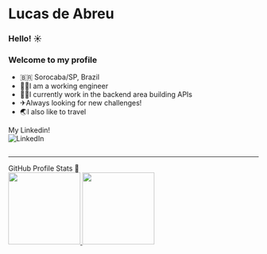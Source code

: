 # Lucas de Abreu

### Hello! ☀

### Welcome to my profile

- 🇧🇷 Sorocaba/SP, Brazil
- 🦸‍♂️I am a working engineer
- 👨‍💻I currently work in the backend area building APIs
- ✈Always looking for new challenges!
- 🌏I also like to travel

My Linkedin!
<br>
<a href="https://www.linkedin.com/in/lucas-abreu-garcia/">
  <img src="https://img.shields.io/badge/-LinkedIn-blue?style=flat&logo=Linkedin&logoColor=white" title="My Social Network" align="left" alt="LinkedIn"> 
</a>

<br>

----

  <summary align="left">GitHub Profile Stats 🧭</summary>
   <div>
    <a href="https://github.com/Jornay">
    <img height="145em" src="https://github-readme-stats.vercel.app/api?username=Jornay&show_icons=true&theme=dracula&include_all_commits=true&count_private=true"/>
    <img height="145em" src="https://github-readme-stats.vercel.app/api/top-langs/?username=Jornay&layout=compact&hide=html&langs_count=16&theme=dracula"/>
  <div>
